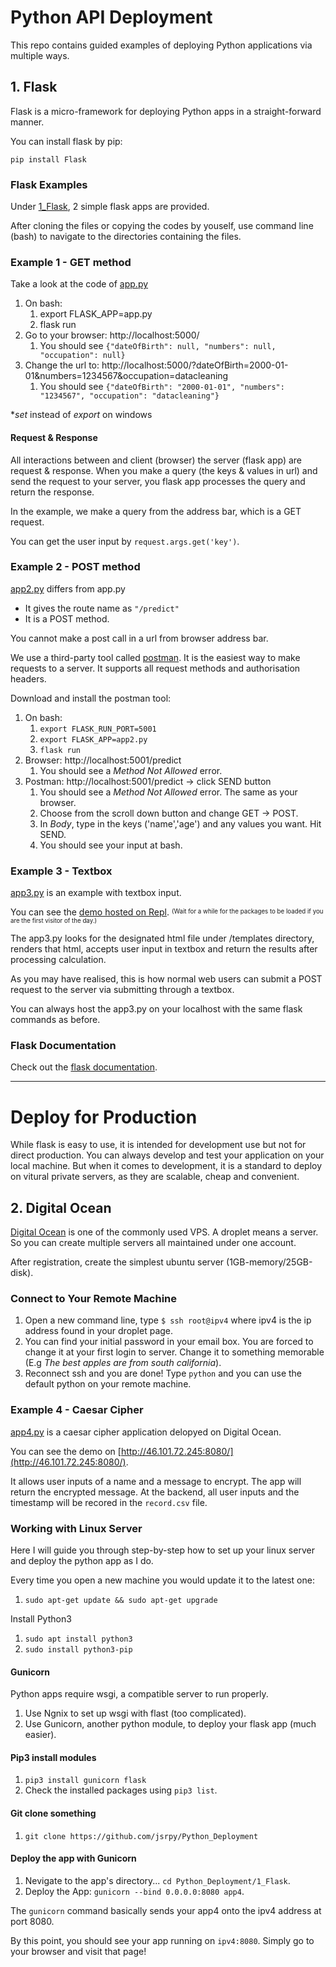 # Python API Deployment
This repo contains guided examples of deploying Python applications via multiple ways.

## 1. Flask
Flask is a micro-framework for deploying Python apps in a straight-forward manner.

You can install flask by pip:

```
pip install Flask
```

### Flask Examples
Under [1_Flask](1_Flask), 2 simple flask apps are provided.

After cloning the files or copying the codes by youself, use command line (bash) to navigate to the directories containing the files.

### Example 1 - GET method
Take a look at the code of [app.py](1_Flask/app.py)
1. On bash:
    1. export FLASK_APP=app.py 
    2. flask run
2. Go to your browser: http://localhost:5000/
    1. You should see ```{"dateOfBirth": null, "numbers": null, "occupation": null}```
3. Change the url to: http://localhost:5000/?dateOfBirth=2000-01-01&numbers=1234567&occupation=datacleaning
    1. You should see ```{"dateOfBirth": "2000-01-01", "numbers": "1234567", "occupation": "datacleaning"}```

**set* instead of *export* on windows

#### Request & Response
All interactions between and client (browser) the server (flask app) are request & response.
When you make a query (the keys & values in url) and send the request to your server, you flask app processes the query and return the response. 

In the example, we make a query from the address bar, which is a GET request.

You can get the user input by ```request.args.get('key')```.

### Example 2 - POST method
[app2.py](1_Flask/app2.py) differs from app.py

* It gives the route name as `"/predict"`
* It is a POST method.

You cannot make a post call in a url from browser address bar. 

We use a third-party tool called [postman](https://www.getpostman.com/). It is the easiest way to make requests to a server.
It supports all request methods and authorisation headers.

Download and install the postman tool:
1. On bash:
    1. `export FLASK_RUN_PORT=5001`
    2. `export FLASK_APP=app2.py`
    3. `flask run`
2. Browser: http://localhost:5001/predict 
    1. You should see a *Method Not Allowed* error.
3. Postman: http://localhost:5001/predict -> click SEND button
    1. You should see a *Method Not Allowed* error. The same as your browser.
    2. Choose from the scroll down button and change GET -> POST. 
    3. In *Body*, type in the keys ('name','age') and any values you want. Hit SEND.
    4. You should see your input at bash.

### Example 3 - Textbox

[app3.py](1_Flask/app3.py) is an example with textbox input.

You can see the [demo hosted on Repl](https://uselessflaskapp--jsnc.repl.co/). <sup><sub>(Wait for a while for the packages to 
    be loaded if you are the first visitor of the day.)</sub></sup>

The app3.py looks for the designated html file under /templates directory, renders that html, accepts user input in textbox and return the results after processing calculation. 

As you may have realised, this is how normal web users can submit a POST request to the server via submitting through a textbox.

You can always host the app3.py on your localhost with the same flask commands as before.

### Flask Documentation
Check out the [flask documentation](http://flask.pocoo.org/).
___
# Deploy for Production
While flask is easy to use, it is intended for development use but not for direct production. You can always develop and test your application on your local machine. But when it comes to development, it is a standard to deploy on vitural private servers, as they are scalable, cheap and convenient.

## 2. Digital Ocean

[Digital Ocean](https://m.do.co/c/e7833ee793bd) is one of the commonly used VPS. A droplet means a server. So you can create multiple servers all maintained under one account. 

After registration, create the simplest ubuntu server (1GB-memory/25GB-disk). 

### Connect to Your Remote Machine
1. Open a new command line, type `$ ssh root@ipv4` where ipv4 is the ip address found in your droplet page.
2. You can find your initial password in your email box. You are forced to change it at your first login to server. Change it to something memorable (E.g *The best apples are from south california*).
3. Reconnect ssh and you are done! Type `python` and you can use the default python on your remote machine.

### Example 4 - Caesar Cipher
[app4.py](1_Flask/app4.py) is a caesar cipher application delopyed on Digital Ocean.

You can see the demo on [http://46.101.72.245:8080/](http://46.101.72.245:8080/).

It allows user inputs of a name and a message to encrypt. The app will return the encrypted message. At the backend, all user inputs and the timestamp will be recored in the `record.csv` file.

### Working with Linux Server
Here I will guide you through step-by-step how to set up your linux server and deploy the python app as I do.

Every time you open a new machine you would update it to the latest one:
1. `sudo apt-get update && sudo apt-get upgrade`

Install Python3
1. `sudo apt install python3`
2. `sudo install python3-pip`

#### Gunicorn
Python apps require wsgi, a compatible server to run properly.
1. Use Ngnix to set up wsgi with flast (too complicated).
2. Use Gunicorn, another python module, to deploy your flask app (much easier).

#### Pip3 install modules
1. `pip3 install gunicorn flask`
2. Check the installed packages using `pip3 list`.

#### Git clone something
1. `git clone https://github.com/jsrpy/Python_Deployment`

#### Deploy the app with Gunicorn
1. Nevigate to the app's directory... `cd Python_Deployment/1_Flask`.
2. Deploy the App: `gunicorn --bind 0.0.0.0:8080 app4`.

The `gunicorn` command basically sends your app4 onto the ipv4 address at port 8080.

By this point, you should see your app running on `ipv4:8080`. Simply go to your browser and visit that page!




